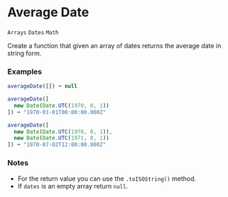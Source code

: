# Average Date

`Arrays` `Dates` `Math`

Create a function that given an array of dates returns the average date in string form.

### Examples

```js
averageDate([]) ➞ null

averageDate([
  new Date(Date.UTC(1970, 0, 1))
]) ➞ "1970-01-01T00:00:00.000Z"

averageDate([
  new Date(Date.UTC(1970, 0, 1)),
  new Date(Date.UTC(1971, 0, 1))
]) ➞ "1970-07-02T12:00:00.000Z"
```

### Notes

- For the return value you can use the `.toISOString()` method.
- If `dates` is an empty array return `null`.
